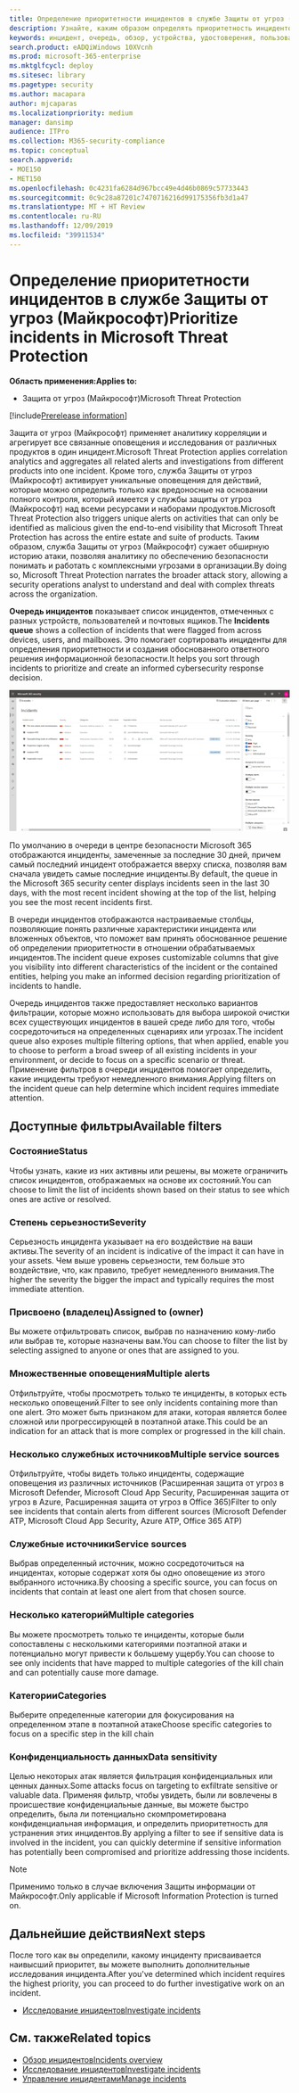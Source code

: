 ```yaml
---
title: Определение приоритетности инцидентов в службе Защиты от угроз (Майкрософт)
description: Узнайте, каким образом определять приоритетность инцидентов в очереди происшествий в службе Защиты от угроз (Майкрософт)
keywords: инцидент, очередь, обзор, устройства, удостоверения, пользователи, почтовый ящик, электронная почта, инциденты
search.product: eADQiWindows 10XVcnh
ms.prod: microsoft-365-enterprise
ms.mktglfcycl: deploy
ms.sitesec: library
ms.pagetype: security
ms.author: macapara
author: mjcaparas
ms.localizationpriority: medium
manager: dansimp
audience: ITPro
ms.collection: M365-security-compliance
ms.topic: conceptual
search.appverid:
- MOE150
- MET150
ms.openlocfilehash: 0c4231fa6284d967bcc49e4d46b0869c57733443
ms.sourcegitcommit: 0c9c28a87201c7470716216d99175356fb3d1a47
ms.translationtype: MT + HT Review
ms.contentlocale: ru-RU
ms.lasthandoff: 12/09/2019
ms.locfileid: "39911534"
---
```

# <a name="prioritize-incidents-in-microsoft-threat-protection"></a><span data-ttu-id="dfea3-104">Определение приоритетности инцидентов в службе Защиты от угроз (Майкрософт)</span><span class="sxs-lookup"><span data-stu-id="dfea3-104">Prioritize incidents in Microsoft Threat Protection</span></span>

<span data-ttu-id="dfea3-105">**Область применения:**</span><span class="sxs-lookup"><span data-stu-id="dfea3-105">**Applies to:**</span></span>
- <span data-ttu-id="dfea3-106">Защита от угроз (Майкрософт)</span><span class="sxs-lookup"><span data-stu-id="dfea3-106">Microsoft Threat Protection</span></span>

[!include[Prerelease information](prerelease.md)]

<span data-ttu-id="dfea3-107">Защита от угроз (Майкрософт) применяет аналитику корреляции и агрегирует все связанные оповещения и исследования от различных продуктов в один инцидент.</span><span class="sxs-lookup"><span data-stu-id="dfea3-107">Microsoft Threat Protection applies correlation analytics and aggregates all related alerts and investigations from different products into one incident.</span></span> <span data-ttu-id="dfea3-108">Кроме того, служба Защиты от угроз (Майкрософт) активирует уникальные оповещения для действий, которые можно определить только как вредоносные на основании полного контроля, который имеется у службы защиты от угроз (Майкрософт) над всеми ресурсами и наборами продуктов.</span><span class="sxs-lookup"><span data-stu-id="dfea3-108">Microsoft Threat Protection also triggers unique alerts on activities that can only be identified as malicious given the end-to-end visibility that Microsoft Threat Protection has across the entire estate and suite of products.</span></span> <span data-ttu-id="dfea3-109">Таким образом, служба Защиты от угроз (Майкрософт) сужает обширную историю атаки, позволяя аналитику по обеспечению безопасности понимать и работать с комплексными угрозами в организации.</span><span class="sxs-lookup"><span data-stu-id="dfea3-109">By doing so, Microsoft Threat Protection narrates the broader attack story, allowing a security operations analyst to understand and deal with complex threats across the organization.</span></span>


<span data-ttu-id="dfea3-110">**Очередь инцидентов** показывает список инцидентов, отмеченных с разных устройств, пользователей и почтовых ящиков.</span><span class="sxs-lookup"><span data-stu-id="dfea3-110">The **Incidents queue** shows a collection of incidents that were flagged from across devices, users, and mailboxes.</span></span> <span data-ttu-id="dfea3-111">Это помогает сортировать инциденты для определения приоритетности и создания обоснованного ответного решения информационной безопасности.</span><span class="sxs-lookup"><span data-stu-id="dfea3-111">It helps you sort through incidents to prioritize and create an informed cybersecurity response decision.</span></span>


![Изображение очереди инцидентов](../images/incidents-queue.png) 

<span data-ttu-id="dfea3-113">По умолчанию в очереди в центре безопасности Microsoft 365 отображаются инциденты, замеченные за последние 30 дней, причем самый последний инцидент отображается вверху списка, позволяя вам сначала увидеть самые последние инциденты.</span><span class="sxs-lookup"><span data-stu-id="dfea3-113">By default, the queue in the Microsoft 365 security center displays incidents seen in the last 30 days, with the most recent incident showing at the top of the list, helping you see the most recent incidents first.</span></span>

<span data-ttu-id="dfea3-114">В очереди инцидентов отображаются настраиваемые столбцы, позволяющие понять различные характеристики инцидента или вложенных объектов, что поможет вам принять обоснованное решение об определении приоритетности в отношении обрабатываемых инцидентов.</span><span class="sxs-lookup"><span data-stu-id="dfea3-114">The incident queue exposes customizable columns that give you visibility into different characteristics of the incident or the contained entities, helping you make an informed decision regarding prioritization of incidents to handle.</span></span> 

<span data-ttu-id="dfea3-115">Очередь инцидентов также предоставляет несколько вариантов фильтрации, которые можно использовать для выбора широкой очистки всех существующих инцидентов в вашей среде либо для того, чтобы сосредоточиться на определенных сценариях или угрозах.</span><span class="sxs-lookup"><span data-stu-id="dfea3-115">The incident queue also exposes multiple filtering options, that when applied, enable you to choose to perform a broad sweep of all existing incidents in your environment, or decide to focus on a specific scenario or threat.</span></span> <span data-ttu-id="dfea3-116">Применение фильтров в очереди инцидентов помогает определить, какие инциденты требуют немедленного внимания.</span><span class="sxs-lookup"><span data-stu-id="dfea3-116">Applying filters on the incident queue can help determine which incident requires immediate attention.</span></span> 

## <a name="available-filters"></a><span data-ttu-id="dfea3-117">Доступные фильтры</span><span class="sxs-lookup"><span data-stu-id="dfea3-117">Available filters</span></span>

### <a name="status"></a><span data-ttu-id="dfea3-118">Состояние</span><span class="sxs-lookup"><span data-stu-id="dfea3-118">Status</span></span>
<span data-ttu-id="dfea3-119">Чтобы узнать, какие из них активны или решены, вы можете ограничить список инцидентов, отображаемых на основе их состояний.</span><span class="sxs-lookup"><span data-stu-id="dfea3-119">You can choose to limit the list of incidents shown based on their status to see which ones are active or resolved.</span></span>

### <a name="severity"></a><span data-ttu-id="dfea3-120">Степень серьезности</span><span class="sxs-lookup"><span data-stu-id="dfea3-120">Severity</span></span>
<span data-ttu-id="dfea3-121">Серьезность инцидента указывает на его воздействие на ваши активы.</span><span class="sxs-lookup"><span data-stu-id="dfea3-121">The severity of an incident is indicative of the impact it can have in your assets.</span></span> <span data-ttu-id="dfea3-122">Чем выше уровень серьезности, тем больше это воздействие, что, как правило, требует немедленного внимания.</span><span class="sxs-lookup"><span data-stu-id="dfea3-122">The higher the severity the bigger the impact and typically requires the most immediate attention.</span></span> 

### <a name="assigned-to-owner"></a><span data-ttu-id="dfea3-123">Присвоено (владелец)</span><span class="sxs-lookup"><span data-stu-id="dfea3-123">Assigned to (owner)</span></span>
<span data-ttu-id="dfea3-124">Вы можете отфильтровать список, выбрав по назначению кому-либо или выбрав те, которые назначены вам.</span><span class="sxs-lookup"><span data-stu-id="dfea3-124">You can choose to filter the list by selecting assigned to anyone or ones that are assigned to you.</span></span>

### <a name="multiple-alerts"></a><span data-ttu-id="dfea3-125">Множественные оповещения</span><span class="sxs-lookup"><span data-stu-id="dfea3-125">Multiple alerts</span></span> 
<span data-ttu-id="dfea3-126">Отфильтруйте, чтобы просмотреть только те инциденты, в которых есть несколько оповещений.</span><span class="sxs-lookup"><span data-stu-id="dfea3-126">Filter to see only incidents containing more than one alert.</span></span> <span data-ttu-id="dfea3-127">Это может быть признаком для атаки, которая является более сложной или прогрессирующей в поэтапной атаке.</span><span class="sxs-lookup"><span data-stu-id="dfea3-127">This could be an indication for an attack that is more complex or progressed in the kill chain.</span></span> 


### <a name="multiple-service-sources"></a><span data-ttu-id="dfea3-128">Несколько служебных источников</span><span class="sxs-lookup"><span data-stu-id="dfea3-128">Multiple service sources</span></span> 
<span data-ttu-id="dfea3-129">Отфильтруйте, чтобы видеть только инциденты, содержащие оповещения из различных источников (Расширенная защита от угроз в Microsoft Defender, Microsoft Cloud App Security, Расширенная защита от угроз в Azure, Расширенная защита от угроз в Office 365)</span><span class="sxs-lookup"><span data-stu-id="dfea3-129">Filter to only see incidents that contain alerts from different sources (Microsoft Defender ATP, Microsoft Cloud App Security, Azure ATP, Office 365 ATP)</span></span>
### <a name="service-sources"></a><span data-ttu-id="dfea3-130">Служебные источники</span><span class="sxs-lookup"><span data-stu-id="dfea3-130">Service sources</span></span>
<span data-ttu-id="dfea3-131">Выбрав определенный источник, можно сосредоточиться на инцидентах, которые содержат хотя бы одно оповещение из этого выбранного источника.</span><span class="sxs-lookup"><span data-stu-id="dfea3-131">By choosing a specific source, you can focus on incidents that contain at least one alert from that chosen source.</span></span> 

### <a name="multiple-categories"></a><span data-ttu-id="dfea3-132">Несколько категорий</span><span class="sxs-lookup"><span data-stu-id="dfea3-132">Multiple categories</span></span> 
<span data-ttu-id="dfea3-133">Вы можете просмотреть только те инциденты, которые были сопоставлены с несколькими категориями поэтапной атаки и потенциально могут привести к большему ущербу.</span><span class="sxs-lookup"><span data-stu-id="dfea3-133">You can choose to see only incidents that have mapped to multiple categories of the kill chain and can potentially cause more damage.</span></span> 

### <a name="categories"></a><span data-ttu-id="dfea3-134">Категории</span><span class="sxs-lookup"><span data-stu-id="dfea3-134">Categories</span></span>
<span data-ttu-id="dfea3-135">Выберите определенные категории для фокусирования на определенном этапе в поэтапной атаке</span><span class="sxs-lookup"><span data-stu-id="dfea3-135">Choose specific categories to focus on a specific step in the kill chain</span></span>

### <a name="data-sensitivity"></a><span data-ttu-id="dfea3-136">Конфиденциальность данных</span><span class="sxs-lookup"><span data-stu-id="dfea3-136">Data sensitivity</span></span>
<span data-ttu-id="dfea3-137">Целью некоторых атак является фильтрация конфиденциальных или ценных данных.</span><span class="sxs-lookup"><span data-stu-id="dfea3-137">Some attacks focus on targeting to exfiltrate sensitive or valuable data.</span></span> <span data-ttu-id="dfea3-138">Применяя фильтр, чтобы увидеть, были ли вовлечены в происшествие конфиденциальные данные, вы можете быстро определить, была ли потенциально скомпрометирована конфиденциальная информация, и определить приоритетность для устранения этих инцидентов.</span><span class="sxs-lookup"><span data-stu-id="dfea3-138">By applying a filter to see if sensitive data is involved in the incident, you can quickly determine if sensitive information has potentially been compromised and prioritize addressing those incidents.</span></span>

>[!NOTE]
><span data-ttu-id="dfea3-139">Применимо только в случае включения Защиты информации от Майкрософт.</span><span class="sxs-lookup"><span data-stu-id="dfea3-139">Only applicable if Microsoft Information Protection is turned on.</span></span>


## <a name="next-steps"></a><span data-ttu-id="dfea3-140">Дальнейшие действия</span><span class="sxs-lookup"><span data-stu-id="dfea3-140">Next steps</span></span>
<span data-ttu-id="dfea3-141">После того как вы определили, какому инциденту присваивается наивысший приоритет, вы можете выполнить дополнительные исследования инцидента.</span><span class="sxs-lookup"><span data-stu-id="dfea3-141">After you've determined which incident requires the highest priority, you can proceed to do further investigative work on an incident.</span></span>
- [<span data-ttu-id="dfea3-142">Исследование инцидентов</span><span class="sxs-lookup"><span data-stu-id="dfea3-142">Investigate incidents</span></span>](investigate-incidents.md)


## <a name="related-topics"></a><span data-ttu-id="dfea3-143">См. также</span><span class="sxs-lookup"><span data-stu-id="dfea3-143">Related topics</span></span>
- [<span data-ttu-id="dfea3-144">Обзор инцидентов</span><span class="sxs-lookup"><span data-stu-id="dfea3-144">Incidents overview</span></span>](incidents-overview.md)
- [<span data-ttu-id="dfea3-145">Исследование инцидентов</span><span class="sxs-lookup"><span data-stu-id="dfea3-145">Investigate incidents</span></span>](investigate-incidents.md)
- [<span data-ttu-id="dfea3-146">Управление инцидентами</span><span class="sxs-lookup"><span data-stu-id="dfea3-146">Manage incidents</span></span>](manage-incidents.md)